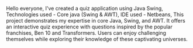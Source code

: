 
Hello everyone, I've created a quiz application using Java Swing,  
Technologies used - Core java (Swing & AWT), 
IDE used - Netbeans,
This project demonstrates my expertise in core Java, Swing, and AWT. It offers an interactive quiz experience with questions inspired by the popular franchises, Ben 10 and Transformers. Users can enjoy challenging themselves while exploring their knowledge of these captivating universes.
